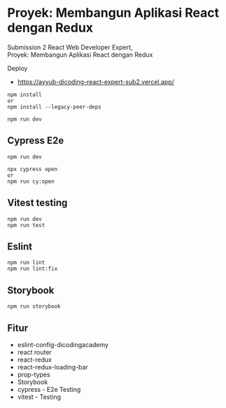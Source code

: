 # Proyek: Membangun Aplikasi React dengan Redux

Submission 2 React Web Developer Expert, <br/> Proyek: Membangun Aplikasi React dengan Redux

Deploy 
- https://ayyub-dicoding-react-expert-sub2.vercel.app/

```
npm install
or
npm install --legacy-peer-deps

npm run dev
```

## Cypress E2e
```
npm run dev

npx cypress open 
or
npm run cy:open
```

## Vitest testing
```
npm run dev
npm run test
```

## Eslint
```
npm run lint
npm run lint:fix
```

## Storybook
```
npm run storybook
```

## Fitur
- eslint-config-dicodingacademy
- react router
- react-redux
- react-redux-loading-bar
- prop-types
- Storybook
- cypress - E2e Testing
- vitest - Testing